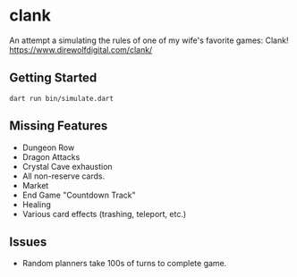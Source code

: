 # clank

An attempt a simulating the rules of one of my wife's favorite games: Clank!
https://www.direwolfdigital.com/clank/


## Getting Started

```
dart run bin/simulate.dart
```

## Missing Features
* Dungeon Row
* Dragon Attacks
* Crystal Cave exhaustion
* All non-reserve cards.
* Market
* End Game "Countdown Track"
* Healing
* Various card effects (trashing, teleport, etc.)

## Issues
* Random planners take 100s of turns to complete game.